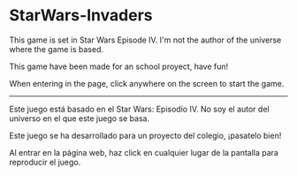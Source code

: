 # StarWars-Invaders

This game is set in Star Wars Episode IV.
I'm not the author of the universe where the game is based.

This game have been made for an school proyect, have fun!

When entering in the page, click anywhere on the screen to start the game.

---

Este juego está basado en el Star Wars: Episodio IV.
No soy el autor del universo en el que este juego se basa.

Este juego se ha desarrollado para un proyecto del colegio, ¡pasatelo bien!

Al entrar en la página web, haz click en cualquier lugar de la pantalla para reproducir el juego.
